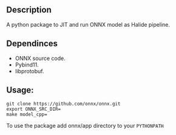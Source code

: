 ## Description
A python package to JIT and run ONNX model as Halide pipeline.

## Dependinces
- ONNX source code.
- Pybind11.
- libprotobuf.

## Usage:
```
git clone https://github.com/onnx/onnx.git 
export ONNX_SRC_DIR=
make model_cpp=
```

To use the package add onnx/app directory to your `PYTHONPATH`
